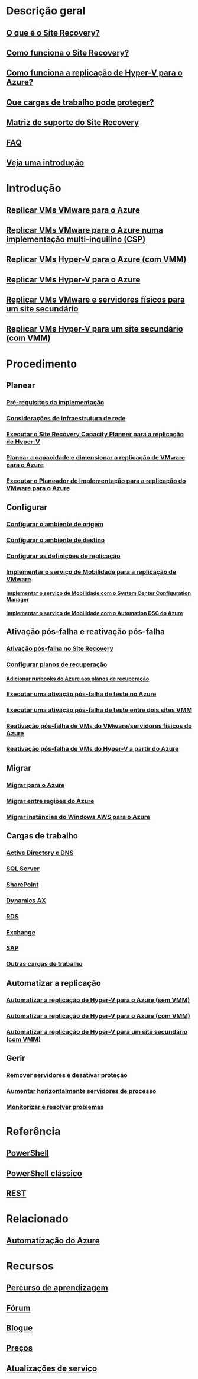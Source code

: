 # Descrição geral
## [O que é o Site Recovery?](site-recovery-overview.md)
## [Como funciona o Site Recovery?](site-recovery-components.md)
## [Como funciona a replicação de Hyper-V para o Azure?](site-recovery-hyper-v-azure-architecture.md)
## [Que cargas de trabalho pode proteger?](site-recovery-workload.md)
## [Matriz de suporte do Site Recovery](site-recovery-support-matrix-to-azure.md)
## [FAQ](site-recovery-faq.md)
## [Veja uma introdução](https://azure.microsoft.com/resources/videos/index/?services=recovery-manager)

# Introdução
## [Replicar VMs VMware para o Azure](site-recovery-vmware-to-azure.md)
## [Replicar VMs VMware para o Azure numa implementação multi-inquilino (CSP)](site-recovery-multi-tenant-support-vmware-using-csp.md)
## [Replicar VMs Hyper-V para o Azure (com VMM)](site-recovery-vmm-to-azure.md)
## [Replicar VMs Hyper-V para o Azure](site-recovery-hyper-v-site-to-azure.md)
## [Replicar VMs VMware e servidores físicos para um site secundário](site-recovery-vmware-to-vmware.md)
## [Replicar VMs Hyper-V para um site secundário (com VMM)](site-recovery-vmm-to-vmm.md)

# Procedimento
## Planear
### [Pré-requisitos da implementação](site-recovery-prereq.md)
### [Considerações de infraestrutura de rede](site-recovery-network-design.md)
### [Executar o Site Recovery Capacity Planner para a replicação de Hyper-V](site-recovery-capacity-planner.md)
### [Planear a capacidade e dimensionar a replicação de VMware para o Azure](site-recovery-plan-capacity-vmware.md)
### [Executar o Planeador de Implementação para a replicação do VMware para o Azure](site-recovery-deployment-planner.md)
## Configurar
### [Configurar o ambiente de origem](site-recovery-set-up-vmware-to-azure.md)
### [Configurar o ambiente de destino](site-recovery-prepare-target-vmware-to-azure.md)
### [Configurar as definições de replicação](site-recovery-setup-replication-settings-vmware.md)
### [Implementar o serviço de Mobilidade para a replicação de VMware](site-recovery-vmware-to-azure-install-mob-svc.md)
#### [Implementar o serviço de Mobilidade com o System Center Configuration Manager](site-recovery-install-mobility-service-using-sccm.md)
#### [Implementar o serviço de Mobilidade com o Automation DSC do Azure](site-recovery-automate-mobility-service-install.md)
## Ativação pós-falha e reativação pós-falha
### [Ativação pós-falha no Site Recovery](site-recovery-failover.md)
### [Configurar planos de recuperação](site-recovery-create-recovery-plans.md)
#### [Adicionar runbooks do Azure aos planos de recuperação](site-recovery-runbook-automation.md)
### [Executar uma ativação pós-falha de teste no Azure](site-recovery-test-failover-to-azure.md)
### [Executar uma ativação pós-falha de teste entre dois sites VMM](site-recovery-test-failover-vmm-to-vmm.md)
### [Reativação pós-falha de VMs do VMware/servidores físicos do Azure](site-recovery-how-to-failback-azure-to-vmware.md)
### [Reativação pós-falha de VMs do Hyper-V a partir do Azure](site-recovery-failback-from-azure-to-hyper-v.md)

## Migrar
### [Migrar para o Azure](site-recovery-migrate-to-azure.md)
### [Migrar entre regiões do Azure](site-recovery-migrate-azure-to-azure.md)
### [Migrar instâncias do Windows AWS para o Azure](site-recovery-migrate-aws-to-azure.md)
## Cargas de trabalho
### [Active Directory e DNS](site-recovery-active-directory.md)
### [SQL Server](site-recovery-sql.md)
### [SharePoint](site-recovery-workload.md#protect-sharepoint)
### [Dynamics AX](site-recovery-workload.md#protect-dynamics-ax)
### [RDS](site-recovery-workload.md#protect-rds)
### [Exchange](site-recovery-workload.md#protect-exchange)
### [SAP](site-recovery-workload.md#protect-sap)
### [Outras cargas de trabalho](site-recovery-workload.md#workload-summary)
## Automatizar a replicação
### [Automatizar a replicação de Hyper-V para o Azure (sem VMM)](site-recovery-deploy-with-powershell-resource-manager.md)
### [Automatizar a replicação de Hyper-V para o Azure (com VMM)](site-recovery-vmm-to-azure-powershell-resource-manager.md)
### [Automatizar a replicação de Hyper-V para um site secundário (com VMM)](site-recovery-vmm-to-vmm-powershell-resource-manager.md)
## Gerir
### [Remover servidores e desativar proteção](site-recovery-manage-registration-and-protection.md)
### [Aumentar horizontalmente servidores de processo](site-recovery-vmware-to-azure-manage-scaleout-process-server.md)
### [Monitorizar e resolver problemas](site-recovery-monitoring-and-troubleshooting.md)

# Referência
## [PowerShell](/powershell/resourcemanager/azurerm.siterecovery/v3.2.0/azurerm.siterecovery)
## [PowerShell clássico](/powershell/servicemanagement/azure.siterecovery/v3.1.0/azure.siterecovery)
## [REST](https://msdn.microsoft.com/en-us/library/mt750497)

# Relacionado
## [Automatização do Azure](/azure/automation/)

# Recursos
## [Percurso de aprendizagem](https://azure.microsoft.com/documentation/learning-paths/site-recovery/)
## [Fórum](https://social.msdn.microsoft.com/Forums/azure/en-US/home?forum=hypervrecovmgr)
## [Blogue](http://azure.microsoft.com/blog/tag/azure-site-recovery/)
## [Preços](https://azure.microsoft.com/pricing/details/site-recovery/)
## [Atualizações de serviço](https://azure.microsoft.com/updates/?product=site-recovery)
